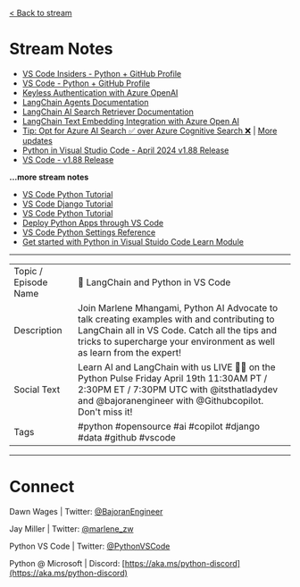 [< Back to stream](https://aka.ms/python-pulse-live)

# Stream Notes
- [VS Code Insiders - Python + GitHub Profile](https://aka.ms/pythonpulse/ep/16/insiders-profile)
- [VS Code - Python + GitHub Profile](https://aka.ms/pythonpulse/ep/16/profile)
- [Keyless Authentication with Azure OpenAI](https://techcommunity.microsoft.com/t5/microsoft-developer-community/using-keyless-authentication-with-azure-openai/ba-p/4111521?WT.mc_id=academic-0000-abartolo)
- [LangChain Agents Documentation](https://python.langchain.com/docs/modules/agents/)
- [LangChain AI Search Retriever Documentation](https://python.langchain.com/docs/integrations/retrievers/azure_ai_search/)
- [LangChain Text Embedding Integration with Azure Open AI](https://python.langchain.com/docs/integrations/text_embedding/azureopenai/)
- [Tip: Opt for Azure AI Search ✅ over Azure Cognitive Search ❌](https://github.com/langchain-ai/langchain/pull/19925#issuecomment-2043044336) | [More updates](https://github.com/langchain-ai/langchain/pull/19925#issuecomment-2043044336)
- [Python in Visual Studio Code - April 2024 v1.88 Release](https://devblogs.microsoft.com/python/python-in-visual-studio-code-april-2024-release/)
- [VS Code - v1.88 Release](https://code.visualstudio.com/updates/v1_88)


**...more stream notes**

- [VS Code Python Tutorial](https://code.visualstudio.com/docs/python/python-tutorial)
- [VS Code Django Tutorial](https://code.visualstudio.com/docs/python/tutorial-django)
- [VS Code Python Tutorial](https://code.visualstudio.com/docs/python/tutorial-flask)
- [Deploy Python Apps through VS Code](https://code.visualstudio.com/docs/python/python-on-azure)
- [VS Code Python Settings Reference](https://code.visualstudio.com/docs/python/settings-reference)
- [Get started with Python in Visual Stuido Code Learn Module](https://learn.microsoft.com/en-us/training/modules/python-install-vscode/)

----

| | |
|----|----|
| Topic / Episode Name | 🔴 LangChain and Python in VS Code |
| Description | Join Marlene Mhangami, Python AI Advocate to talk creating examples with and contributing to LangChain all in VS Code. Catch all the tips and tricks to supercharge your environment as well as learn from the expert! |
| Social Text | Learn AI and LangChain with us LIVE 🔴🎥 on the Python Pulse Friday April 19th 11:30AM PT / 2:30PM ET / 7:30PM UTC with @itsthatladydev and @bajoranengineer with @Githubcopilot. Don't miss it! |
| Tags | 	#python #opensource #ai #copilot #django #data #github #vscode |

---
# Connect

Dawn Wages | Twitter: [@BajoranEngineer](https://twitter.com/BajoranEngineer)

Jay Miller | Twitter: [@marlene_zw](https://twitter.com/marlene_zw)

Python VS Code | Twitter: [@PythonVSCode](https://twitter.com/PythonVSCode)

Python @ Microsoft | Discord: [https://aka.ms/python-discord](https://aka.ms/python-discord)
